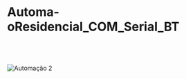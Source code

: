 # Automa-oResidencial_COM_Serial_BT
</br></br></br>
![Automação 2](https://github.com/TrilloBit3s/Automacao_Csharp_BT/assets/79748858/bc5373a5-f588-4ea6-833d-e766b1c28182)
